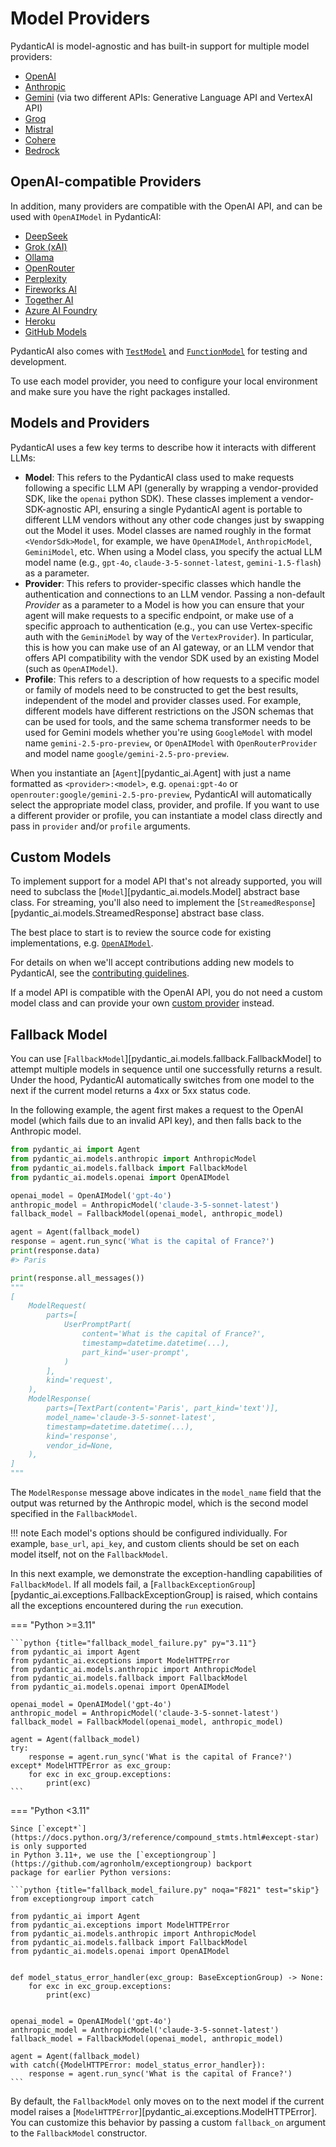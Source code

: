 # Model Providers

PydanticAI is model-agnostic and has built-in support for multiple model providers:

* [OpenAI](openai.md)
* [Anthropic](anthropic.md)
* [Gemini](gemini.md) (via two different APIs: Generative Language API and VertexAI API)
* [Groq](groq.md)
* [Mistral](mistral.md)
* [Cohere](cohere.md)
* [Bedrock](bedrock.md)

## OpenAI-compatible Providers

In addition, many providers are compatible with the OpenAI API, and can be used with `OpenAIModel` in PydanticAI:

* [DeepSeek](openai.md#deepseek)
* [Grok (xAI)](openai.md#grok-xai)
* [Ollama](openai.md#ollama)
* [OpenRouter](openai.md#openrouter)
* [Perplexity](openai.md#perplexity)
* [Fireworks AI](openai.md#fireworks-ai)
* [Together AI](openai.md#together-ai)
* [Azure AI Foundry](openai.md#azure-ai-foundry)
* [Heroku](openai.md#heroku-ai)
* [GitHub Models](openai.md#github-models)

PydanticAI also comes with [`TestModel`](../api/models/test.md) and [`FunctionModel`](../api/models/function.md)
for testing and development.

To use each model provider, you need to configure your local environment and make sure you have the right
packages installed.

## Models and Providers

PydanticAI uses a few key terms to describe how it interacts with different LLMs:

* **Model**: This refers to the PydanticAI class used to make requests following a specific LLM API
    (generally by wrapping a vendor-provided SDK, like the `openai` python SDK). These classes implement a
    vendor-SDK-agnostic API, ensuring a single PydanticAI agent is portable to different LLM vendors without
    any other code changes just by swapping out the Model it uses. Model classes are named
    roughly in the format `<VendorSdk>Model`, for example, we have `OpenAIModel`, `AnthropicModel`, `GeminiModel`,
    etc. When using a Model class, you specify the actual LLM model name (e.g., `gpt-4o`,
    `claude-3-5-sonnet-latest`, `gemini-1.5-flash`) as a parameter.
* **Provider**: This refers to provider-specific classes which handle the authentication and connections
    to an LLM vendor. Passing a non-default _Provider_ as a parameter to a Model is how you can ensure
    that your agent will make requests to a specific endpoint, or make use of a specific approach to
    authentication (e.g., you can use Vertex-specific auth with the `GeminiModel` by way of the `VertexProvider`).
    In particular, this is how you can make use of an AI gateway, or an LLM vendor that offers API compatibility
    with the vendor SDK used by an existing Model (such as `OpenAIModel`).
* **Profile**: This refers to a description of how requests to a specific model or family of models need to be
    constructed to get the best results, independent of the model and provider classes used.
    For example, different models have different restrictions on the JSON schemas that can be used for tools,
    and the same schema transformer needs to be used for Gemini models whether you're using `GoogleModel`
    with model name `gemini-2.5-pro-preview`, or `OpenAIModel` with `OpenRouterProvider` and model name `google/gemini-2.5-pro-preview`.

When you instantiate an [`Agent`][pydantic_ai.Agent] with just a name formatted as `<provider>:<model>`, e.g. `openai:gpt-4o` or `openrouter:google/gemini-2.5-pro-preview`,
PydanticAI will automatically select the appropriate model class, provider, and profile.
If you want to use a different provider or profile, you can instantiate a model class directly and pass in `provider` and/or `profile` arguments.

## Custom Models

To implement support for a model API that's not already supported, you will need to subclass the [`Model`][pydantic_ai.models.Model] abstract base class.
For streaming, you'll also need to implement the [`StreamedResponse`][pydantic_ai.models.StreamedResponse] abstract base class.

The best place to start is to review the source code for existing implementations, e.g. [`OpenAIModel`](https://github.com/pydantic/pydantic-ai/blob/main/pydantic_ai_slim/pydantic_ai/models/openai.py).

For details on when we'll accept contributions adding new models to PydanticAI, see the [contributing guidelines](../contributing.md#new-model-rules).

If a model API is compatible with the OpenAI API, you do not need a custom model class and can provide your own [custom provider](openai.md#openai-compatible-models) instead.

<!-- TODO(Marcelo): We need to create a section in the docs about reliability. -->
## Fallback Model

You can use [`FallbackModel`][pydantic_ai.models.fallback.FallbackModel] to attempt multiple models
in sequence until one successfully returns a result. Under the hood, PydanticAI automatically switches
from one model to the next if the current model returns a 4xx or 5xx status code.

In the following example, the agent first makes a request to the OpenAI model (which fails due to an invalid API key),
and then falls back to the Anthropic model.

<!-- TODO(Marcelo): Do not skip this test. For some reason it becomes a flaky test if we don't skip it. -->
```python {title="fallback_model.py" test="skip"}
from pydantic_ai import Agent
from pydantic_ai.models.anthropic import AnthropicModel
from pydantic_ai.models.fallback import FallbackModel
from pydantic_ai.models.openai import OpenAIModel

openai_model = OpenAIModel('gpt-4o')
anthropic_model = AnthropicModel('claude-3-5-sonnet-latest')
fallback_model = FallbackModel(openai_model, anthropic_model)

agent = Agent(fallback_model)
response = agent.run_sync('What is the capital of France?')
print(response.data)
#> Paris

print(response.all_messages())
"""
[
    ModelRequest(
        parts=[
            UserPromptPart(
                content='What is the capital of France?',
                timestamp=datetime.datetime(...),
                part_kind='user-prompt',
            )
        ],
        kind='request',
    ),
    ModelResponse(
        parts=[TextPart(content='Paris', part_kind='text')],
        model_name='claude-3-5-sonnet-latest',
        timestamp=datetime.datetime(...),
        kind='response',
        vendor_id=None,
    ),
]
"""
```

The `ModelResponse` message above indicates in the `model_name` field that the output was returned by the Anthropic model, which is the second model specified in the `FallbackModel`.

!!! note
    Each model's options should be configured individually. For example, `base_url`, `api_key`, and custom clients should be set on each model itself, not on the `FallbackModel`.

In this next example, we demonstrate the exception-handling capabilities of `FallbackModel`.
If all models fail, a [`FallbackExceptionGroup`][pydantic_ai.exceptions.FallbackExceptionGroup] is raised, which
contains all the exceptions encountered during the `run` execution.

=== "Python >=3.11"

    ```python {title="fallback_model_failure.py" py="3.11"}
    from pydantic_ai import Agent
    from pydantic_ai.exceptions import ModelHTTPError
    from pydantic_ai.models.anthropic import AnthropicModel
    from pydantic_ai.models.fallback import FallbackModel
    from pydantic_ai.models.openai import OpenAIModel

    openai_model = OpenAIModel('gpt-4o')
    anthropic_model = AnthropicModel('claude-3-5-sonnet-latest')
    fallback_model = FallbackModel(openai_model, anthropic_model)

    agent = Agent(fallback_model)
    try:
        response = agent.run_sync('What is the capital of France?')
    except* ModelHTTPError as exc_group:
        for exc in exc_group.exceptions:
            print(exc)
    ```

=== "Python <3.11"

    Since [`except*`](https://docs.python.org/3/reference/compound_stmts.html#except-star) is only supported
    in Python 3.11+, we use the [`exceptiongroup`](https://github.com/agronholm/exceptiongroup) backport
    package for earlier Python versions:

    ```python {title="fallback_model_failure.py" noqa="F821" test="skip"}
    from exceptiongroup import catch

    from pydantic_ai import Agent
    from pydantic_ai.exceptions import ModelHTTPError
    from pydantic_ai.models.anthropic import AnthropicModel
    from pydantic_ai.models.fallback import FallbackModel
    from pydantic_ai.models.openai import OpenAIModel


    def model_status_error_handler(exc_group: BaseExceptionGroup) -> None:
        for exc in exc_group.exceptions:
            print(exc)


    openai_model = OpenAIModel('gpt-4o')
    anthropic_model = AnthropicModel('claude-3-5-sonnet-latest')
    fallback_model = FallbackModel(openai_model, anthropic_model)

    agent = Agent(fallback_model)
    with catch({ModelHTTPError: model_status_error_handler}):
        response = agent.run_sync('What is the capital of France?')
    ```

By default, the `FallbackModel` only moves on to the next model if the current model raises a
[`ModelHTTPError`][pydantic_ai.exceptions.ModelHTTPError]. You can customize this behavior by
passing a custom `fallback_on` argument to the `FallbackModel` constructor.
